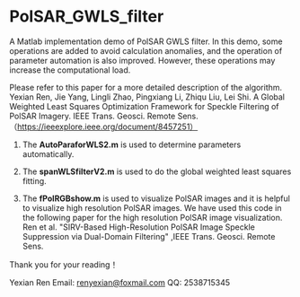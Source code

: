 # PolSAR_GWLS_filter
A Matlab implementation demo of PolSAR GWLS filter.
In this demo, some operations are added to avoid calculation anomalies, and the operation of parameter automation is also improved. However, these operations may increase the computational load.

Please refer to this paper for a more detailed description of the algorithm. Yexian Ren, Jie Yang, Lingli Zhao, Pingxiang Li, Zhiqu Liu, Lei Shi. A Global Weighted Least Squares Optimization Framework for Speckle Filtering of PolSAR Imagery. IEEE Trans. Geosci. Remote Sens. （https://ieeexplore.ieee.org/document/8457251）

1. The **AutoParaforWLS2.m** is used to determine parameters automatically.

2. The **spanWLSfilterV2.m** is used to do the global weighted least squares fitting.

3. The **fPolRGBshow.m** is used to visualize PolSAR images and it is helpful to visualize high resolution PolSAR images. We have used this code in the following paper for the high resolution PolSAR image visualization. 
Ren et al. "SIRV-Based High-Resolution PolSAR Image Speckle Suppression via Dual-Domain Filtering" ,IEEE Trans. Geosci. Remote Sens.

Thank you for your reading！

Yexian Ren
Email: renyexian@foxmail.com
QQ: 2538715345
